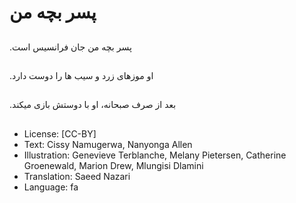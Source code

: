 # پسر بچه من

##
.پسر بچه من جان فرانسیس است

##
.او موزهای زرد و سیب ها را دوست دارد

##
.بعد از صرف صبحانه، او با دوستش بازی میکند

##
* License: [CC-BY]
* Text: Cissy Namugerwa, Nanyonga Allen
* Illustration: Genevieve Terblanche, Melany Pietersen, Catherine Groenewald, Marion Drew, Mlungisi Dlamini
* Translation: Saeed Nazari
* Language: fa
